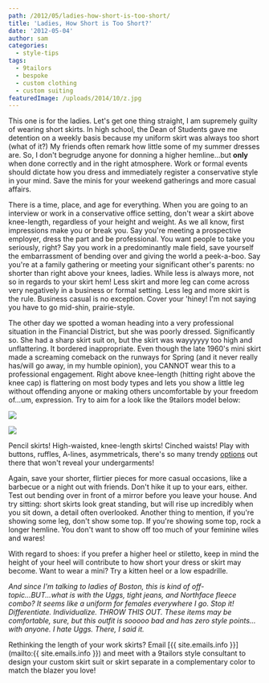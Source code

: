 ```yaml
---
path: /2012/05/ladies-how-short-is-too-short/
title: 'Ladies, How Short is Too Short?'
date: '2012-05-04'
author: sam
categories:
  - style-tips
tags:
  - 9tailors
  - bespoke
  - custom clothing
  - custom suiting
featuredImage: /uploads/2014/10/z.jpg
---
```

This one is for the ladies. Let's get one thing straight, I am supremely guilty of wearing short skirts. In high school, the Dean of Students gave me detention on a weekly basis because my uniform skirt was always too short (what of it?) My friends often remark how little some of my summer dresses are. So, I don't begrudge anyone for donning a higher hemline...but **only** when done correctly and in the right atmosphere. Work or formal events should dictate how you dress and immediately register a conservative style in your mind. Save the minis for your weekend gatherings and more casual affairs.

There is a time, place, and age for everything. When you are going to an interview or work in a conservative office setting, don't wear a skirt above knee-length, regardless of your height and weight. As we all know, first impressions make you or break you. Say you're meeting a prospective employer, dress the part and be professional. You want people to take you seriously, right? Say you work in a predominantly male field, save yourself the embarrassment of bending over and giving the world a peek-a-boo. Say you're at a family gathering or meeting your significant other's parents: no shorter than right above your knees, ladies. While less is always more, not so in regards to your skirt hem! Less skirt and more leg can come across very negatively in a business or formal setting. Less leg and more skirt is the rule. Business casual is no exception. Cover your 'hiney! I'm not saying you have to go mid-shin, prairie-style.

The other day we spotted a woman heading into a very professional situation in the Financial District, but she was poorly dressed. Significantly so. She had a sharp skirt suit on, but the skirt was wayyyyyy too high and unflattering. It bordered inappropriate. Even though the late 1960's mini skirt made a screaming comeback on the runways for Spring (and it never really has/will go away, in my humble opinion), you CANNOT wear this to a professional engagement. Right above knee-length (hitting right above the knee cap) is flattering on most body types and lets you show a little leg without offending anyone or making others uncomfortable by your freedom of...um, expression. Try to aim for a look like the 9tailors model below:

[![](http://4.bp.blogspot.com/-J4WSwCZZm60/T3NzPUEsyhI/AAAAAAAAAJg/xGC9ENuxYLM/s320/20100825-IMG_2636_webXL.jpg)](http://4.bp.blogspot.com/-J4WSwCZZm60/T3NzPUEsyhI/AAAAAAAAAJg/xGC9ENuxYLM/s1600/20100825-IMG_2636_webXL.jpg)

[![](http://2.bp.blogspot.com/-tOmTj15cn_0/T3NzRsnTHuI/AAAAAAAAAJo/N9B2MGxIit8/s320/20100825-IMG_2675_webXL.jpg)](http://2.bp.blogspot.com/-tOmTj15cn_0/T3NzRsnTHuI/AAAAAAAAAJo/N9B2MGxIit8/s1600/20100825-IMG_2675_webXL.jpg)

Pencil skirts! High-waisted, knee-length skirts! Cinched waists! Play with buttons, ruffles, A-lines, asymmetricals, there's so many trendy [options](http://www.beautyden.com/skirts.shtml) out there that won't reveal your undergarments!

Again, save your shorter, flirtier pieces for more casual occasions, like a barbecue or a night out with friends. Don't hike it up to your ears, either. Test out bending over in front of a mirror before you leave your house. And try sitting: short skirts look great standing, but will rise up incredibly when you sit down, a detail often overlooked. Another thing to mention, if you're showing some leg, don't show some top. If you're showing some top, rock a longer hemline. You don't want to show off too much of your feminine wiles and wares!

With regard to shoes: if you prefer a higher heel or stiletto, keep in mind the height of your heel will contribute to how short your dress or skirt may become. Want to wear a mini? Try a kitten heel or a low espadrille.

_And since I'm talking to ladies of Boston, this is kind of off-topic...BUT...what is with the Uggs, tight jeans, and Northface fleece combo? It seems like a uniform for females everywhere I go. Stop it! Differentiate. Individualize. THROW THIS OUT. These items may be comfortable, sure, but this outfit is sooooo bad and has zero style points... with anyone. I hate Uggs. There, I said it._ 

Rethinking the length of your work skirts? Email [{{ site.emails.info }}](mailto:{{ site.emails.info }}) and meet with a 9tailors style consultant to design your custom skirt suit or skirt separate in a complementary color to match the blazer you love!